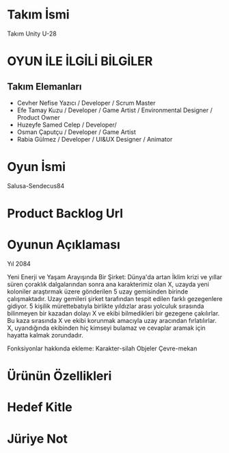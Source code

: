 # Takım İsmi
Takım Unity U-28
# OYUN İLE İLGİLİ BİLGİLER
## Takım Elemanları
- Cevher Nefise Yazıcı / Developer / Scrum Master
- Efe Tamay Kuzu / Developer / Game Artist / Environmental Designer / Product Owner
- Huzeyfe Samed Celep / Developer/
- Osman Çaputçu / Developer / Game Artist
- Rabia Gülmez / Developer / UI&UX Designer / Animator
# Oyun İsmi
Salusa-Sendecus84

# Product Backlog Url
# Oyunun Açıklaması 
Yıl 2084

Yeni Enerji ve Yaşam Arayışında Bir Şirket:
Dünya'da artan İklim krizi ve yıllar süren çoraklık dalgalarından sonra ana karakterimiz olan X, uzayda yeni koloniler araştırmak üzere gönderilen 5 uzay gemisinden birinde çalışmaktadır. Uzay gemileri şirket tarafından tespit edilen farklı gezegenlere gidiyor. 5 kişilik mürettebatıyla birlikte yıldızlar arası yolculuk sırasında bilinmeyen bir kazadan dolayı X ve ekibi bilmedikleri bir gezegene çakılırlar. Bu kaza sırasında X ve ekibi korunmak amacıyla uzay aracından fırlatılırlar. X, uyandığında ekibinden hiç kimseyi bulamaz ve cevaplar aramak için hayatta kalmak zorundadır. 

Fonksiyonlar hakkında ekleme: 
Karakter-silah
Objeler
Çevre-mekan

# Ürünün Özellikleri

# Hedef Kitle
# Jüriye Not 


